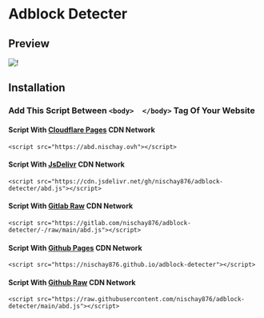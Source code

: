 # Adblock Detecter
## Preview
![!](https://i.imgur.com/zPU6g1Y.png)
## Installation
### Add This Script Between `<body>  </body>` Tag Of Your Website
#### Script With [Cloudflare Pages](https://pages.cloudflare.com) CDN Network
```
<script src="https://abd.nischay.ovh"></script>
```
#### Script With [JsDelivr](https://www.jsdelivr.com) CDN Network
```
<script src="https://cdn.jsdelivr.net/gh/nischay876/adblock-detecter/abd.js"></script>
```
#### Script With [Gitlab Raw](https://gitlab.com) CDN Network
```
<script src="https://gitlab.com/nischay876/adblock-detecter/-/raw/main/abd.js"></script>
```
#### Script With [Github Pages](https://pages.github.com) CDN Network
```
<script src="https://nischay876.github.io/adblock-detecter"></script>
```
#### Script With [Github Raw](https://github.com) CDN Network
```
<script src="https://raw.githubusercontent.com/nischay876/adblock-detecter/main/abd.js"></script>
```
